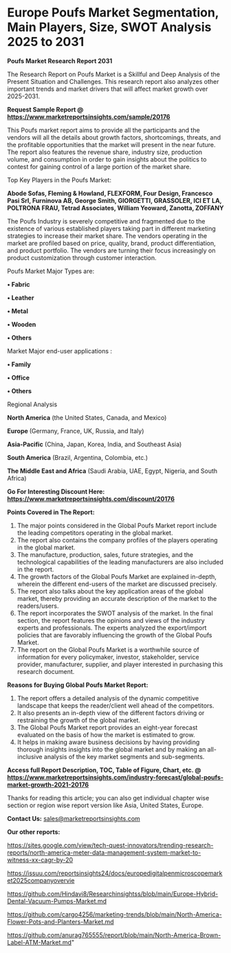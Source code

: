 # Europe Poufs Market Segmentation, Main Players, Size, SWOT Analysis 2025 to 2031

<strong>Poufs Market Research Report 2031</strong>

The Research Report on Poufs Market is a Skillful and Deep Analysis of the Present Situation and Challenges. This research report also analyzes other important trends and market drivers that will affect market growth over 2025-2031.

<strong>Request Sample Report @ <a href=https://www.marketreportsinsights.com/sample/20176>https://www.marketreportsinsights.com/sample/20176</a></strong>

This Poufs market report aims to provide all the participants and the vendors will all the details about growth factors, shortcomings, threats, and the profitable opportunities that the market will present in the near future. The report also features the revenue share, industry size, production volume, and consumption in order to gain insights about the politics to contest for gaining control of a large portion of the market share.

Top Key Players in the Poufs Market:

<strong>Abode Sofas, Fleming & Howland, FLEXFORM, Four Design, Francesco Pasi Srl, Furninova AB, George Smith, GIORGETTI, GRASSOLER, ICI ET LA, POLTRONA FRAU, Tetrad Associates, William Yeoward, Zanotta, ZOFFANY</strong>

The Poufs Industry is severely competitive and fragmented due to the existence of various established players taking part in different marketing strategies to increase their market share. The vendors operating in the market are profiled based on price, quality, brand, product differentiation, and product portfolio. The vendors are turning their focus increasingly on product customization through customer interaction.

Poufs Market Major Types are:

<strong>• Fabric

• Leather

• Metal

• Wooden

• Others</strong>

Market Major end-user applications :

<strong>• Family

• Office

• Others</strong>

Regional Analysis

</u><strong><b>North America</b></strong> (the United States, Canada, and Mexico)

<strong><b>Europe </b></strong>(Germany, France, UK, Russia, and Italy)

<strong><b>Asia-Pacific</b></strong> (China, Japan, Korea, India, and Southeast Asia)

<strong><b>South America</b></strong> (Brazil, Argentina, Colombia, etc.)

<strong><b>The Middle East and Africa</b></strong> (Saudi Arabia, UAE, Egypt, Nigeria, and South Africa)

<strong>Go For Interesting Discount Here: <a href=https://www.marketreportsinsights.com/discount/20176>https://www.marketreportsinsights.com/discount/20176</a></strong>

<strong>Points Covered in The Report:</strong>
<ol>
  <li>The major points considered in the Global Poufs Market report include the leading competitors operating in the global market.</li>
  <li>The report also contains the company profiles of the players operating in the global market.</li>
  <li>The manufacture, production, sales, future strategies, and the technological capabilities of the leading manufacturers are also included in the report.</li>
  <li>The growth factors of the Global Poufs Market are explained in-depth, wherein the different end-users of the market are discussed precisely.</li>
  <li>The report also talks about the key application areas of the global market, thereby providing an accurate description of the market to the readers/users.</li>
  <li>The report incorporates the SWOT analysis of the market. In the final section, the report features the opinions and views of the industry experts and professionals. The experts analyzed the export/import policies that are favorably influencing the growth of the Global Poufs Market.</li>
  <li>The report on the Global Poufs Market is a worthwhile source of information for every policymaker, investor, stakeholder, service provider, manufacturer, supplier, and player interested in purchasing this research document.</li>
</ol>
<strong>Reasons for Buying Global Poufs Market Report:</strong>

<ol>
  <li>The report offers a detailed analysis of the dynamic competitive landscape that keeps the reader/client well ahead of the competitors.</li>
  <li>It also presents an in-depth view of the different factors driving or restraining the growth of the global market.</li>
  <li>The Global Poufs Market report provides an eight-year forecast evaluated on the basis of how the market is estimated to grow.</li>
  <li>It helps in making aware business decisions by having providing thorough insights insights into the global market and by making an all-inclusive analysis of the key market segments and sub-segments.</li>
</ol>
<strong>Access full Report Description, TOC, Table of Figure, Chart, etc. @ <a href=https://www.marketreportsinsights.com/industry-forecast/global-poufs-market-growth-2021-20176>https://www.marketreportsinsights.com/industry-forecast/global-poufs-market-growth-2021-20176</a></strong>


Thanks for reading this article; you can also get individual chapter wise section or region wise report version like Asia, United States, Europe.

<strong>Contact Us:</strong>
sales@marketreportsinsights.com

<strong>Our other reports:</strong>

<a href=https://sites.google.com/view/tech-quest-innovators/trending-research-reports/north-america-meter-data-management-system-market-to-witness-xx-cagr-by-20>https://sites.google.com/view/tech-quest-innovators/trending-research-reports/north-america-meter-data-management-system-market-to-witness-xx-cagr-by-20</a>

<a href=https://issuu.com/reportsinsights24/docs/europedigitalpenmicroscopemarket2025companyovervie>https://issuu.com/reportsinsights24/docs/europedigitalpenmicroscopemarket2025companyovervie</a>

<a href=https://github.com/Hindavi8/Researchinsightss/blob/main/Europe-Hybrid-Dental-Vacuum-Pumps-Market.md>https://github.com/Hindavi8/Researchinsightss/blob/main/Europe-Hybrid-Dental-Vacuum-Pumps-Market.md</a>

<a href=https://github.com/cargo4256/marketing-trends/blob/main/North-America-Flower-Pots-and-Planters-Market.md>https://github.com/cargo4256/marketing-trends/blob/main/North-America-Flower-Pots-and-Planters-Market.md</a>

<a href=https://github.com/anurag765555/report/blob/main/North-America-Brown-Label-ATM-Market.md>https://github.com/anurag765555/report/blob/main/North-America-Brown-Label-ATM-Market.md</a>"
